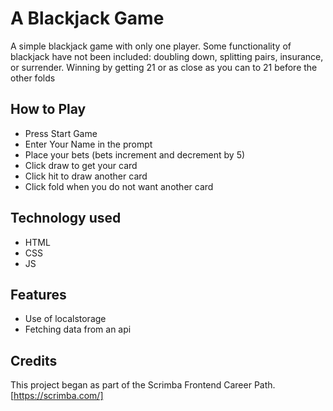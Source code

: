 # A Blackjack Game

A simple blackjack game with only one player. Some functionality of blackjack have not been included: doubling down, splitting pairs, insurance, or surrender. Winning by getting 21 or as close as you can to 21 before the other folds

## How to Play

- Press Start Game
- Enter Your Name in the prompt
- Place your bets (bets increment and decrement by 5)
- Click draw to get your card
- Click hit to draw another card
- Click fold when you do not want another card

## Technology used

- HTML
- CSS
- JS

## Features

- Use of localstorage
- Fetching data from an api

## Credits

This project began as part of the Scrimba Frontend Career Path. [https://scrimba.com/]
